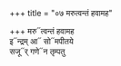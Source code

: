 +++
title = "०७ मरुत्वन्तं हवामह"

+++
मरु᳓त्वन्तं हवामह  
इ᳓न्द्रम् आ᳓ सो᳓मपीतये  
सजू᳓र् गणे᳓न तृम्पतु